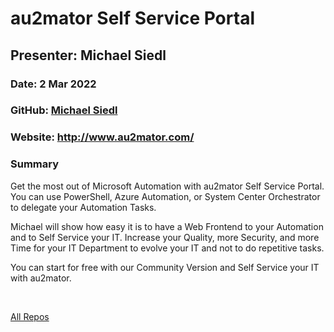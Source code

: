# au2mator Self Service Portal

## Presenter: Michael Siedl

### Date: 2 Mar 2022

### GitHub: [Michael Siedl](https://github.com/Seidlm)

### Website: <http://www.au2mator.com/>

### Summary

Get the most out of Microsoft Automation with au2mator Self Service Portal. You can use PowerShell, Azure Automation, or System Center Orchestrator to delegate your Automation Tasks.

Michael will show how easy it is to have a Web Frontend to your Automation and to Self Service your IT. Increase your Quality, more Security, and more Time for your IT Department to evolve your IT and not to do repetitive tasks.

You can start for free with our Community Version and Self Service your IT with au2mator.

&nbsp;
&nbsp;

[All Repos](https://github.com/Seidlm?tab=repositories)
